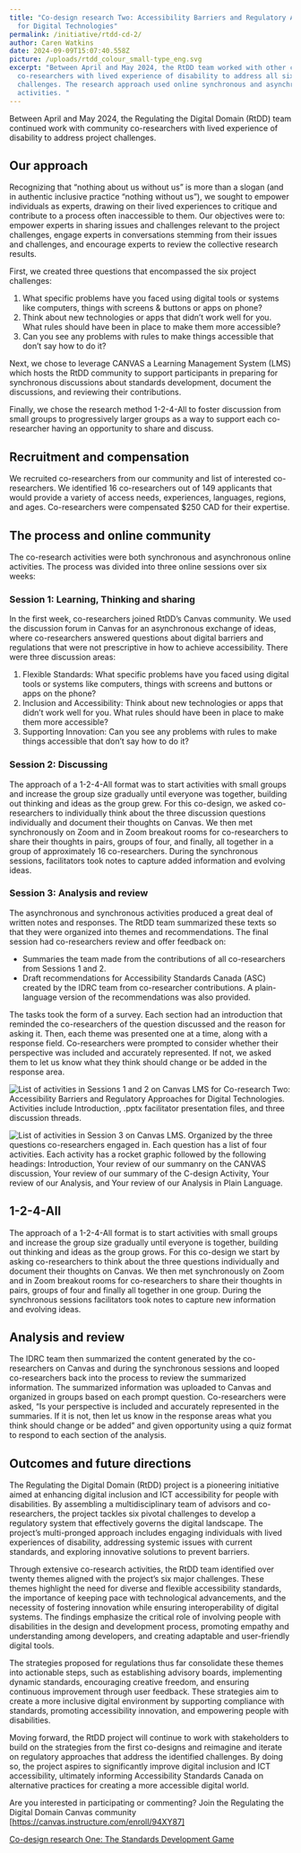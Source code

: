 ```yaml
---
title: "Co-design research Two: Accessibility Barriers and Regulatory Approaches
  for Digital Technologies"
permalink: /initiative/rtdd-cd-2/
author: Caren Watkins
date: 2024-09-09T15:07:40.558Z
picture: /uploads/rtdd_colour_small-type_eng.svg
excerpt: "Between April and May 2024, the RtDD team worked with other community
  co-researchers with lived experience of disability to address all six project
  challenges. The research approach used online synchronous and asynchronous
  activities. "
---
```

Between April and May 2024, the Regulating the Digital Domain (RtDD) team continued work with community co-researchers with lived experience of disability to address project challenges. 

## Our approach

Recognizing that “nothing about us without us” is more than a slogan (and in authentic inclusive practice “nothing without us”), we sought to empower individuals as experts, drawing on their lived experiences to critique and contribute to a process often inaccessible to them. Our objectives were to: empower experts in sharing issues and challenges relevant to the project challenges, engage experts in conversations stemming from their issues and challenges, and encourage experts to review the collective research results. 

First, we created three questions that encompassed the six project challenges: 

1. What specific problems have you faced using digital tools or systems like computers, things with screens & buttons or apps on phone?
2. Think about new technologies or apps that didn’t work well for you. What rules should have been in place to make them more accessible?
3. Can you see any problems with rules to make things accessible that don’t say how to do it?

Next, we chose to leverage CANVAS a Learning Management System (LMS) which hosts the RtDD community to support participants in preparing for synchronous discussions about standards development, document the discussions, and reviewing their contributions.

Finally, we chose the research method 1-2-4-All to foster discussion from small groups to progressively larger groups as a way to support each co-researcher having an opportunity to share and discuss. 

## Recruitment and compensation

We recruited co-researchers from our community and list of interested co-researchers. We identified 16 co-researchers out of 149 applicants that would provide a variety of access needs, experiences, languages, regions, and ages. Co-researchers were compensated $250 CAD for their expertise.

## The process and online community

The co-research activities were both synchronous and asynchronous online activities. The process was divided into three online sessions over six weeks:

### Session 1: Learning, Thinking and sharing

In the first week, co-researchers joined RtDD’s Canvas community. We used the discussion forum in Canvas for an asynchronous exchange of ideas, where co-researchers answered questions about digital barriers and regulations that were not prescriptive in how to achieve accessibility. There were three discussion areas:

1. Flexible Standards: What specific problems have you faced using digital tools or systems like computers, things with screens and buttons or apps on the phone?
2. Inclusion and Accessibility: Think about new technologies or apps that didn’t work well for you. What rules should have been in place to make them more accessible?
3. Supporting Innovation: Can you see any problems with rules to make things accessible that don’t say how to do it?

### Session 2: Discussing

The approach of a 1-2-4-All format was to start activities with small groups and increase the group size gradually until everyone was together, building out thinking and ideas as the group grew. For this co-design, we asked co-researchers to individually think about the three discussion questions individually and document their thoughts on Canvas. We then met synchronously on Zoom and in Zoom breakout rooms for co-researchers to share their thoughts in pairs, groups of four, and finally, all together in a group of approximately 16 co-researchers. During the synchronous sessions, facilitators took notes to capture added information and evolving ideas. 

###  Session 3: Analysis and review

The asynchronous and synchronous activities produced a great deal of written notes and responses. The RtDD team summarized these texts so that they were organized into themes and recommendations. The final session had co-researchers review and offer feedback on:

* Summaries the team made from the contributions of all co-researchers from Sessions 1 and 2. 
* Draft recommendations for Accessibility Standards Canada (ASC) created by the IDRC team from co-researcher contributions. A plain-language version of the recommendations was also provided. 

The tasks took the form of a survey. Each section had an introduction that reminded the co-researchers of the question discussed and the reason for asking it. Then, each theme was presented one at a time, along with a response field. Co-researchers were prompted to consider whether their perspective was included and accurately represented. If not, we asked them to let us know what they think should change or be added in the response area.



![List of activities in Sessions 1 and 2 on Canvas LMS for Co-research Two: Accessibility Barriers and Regulatory Approaches for Digital Technologies. Activities include Introduction, .pptx facilitator presentation files, and three discussion threads.](/uploads/lms_canvas_rtdd-module-session-1-2.png)

![List of activities in Session 3 on Canvas LMS. Organized by the three questions co-researchers engaged in. Each question has a list of four activities. Each activity has a rocket graphic followed by the following headings: Introduction, Your review of our summanry on the CANVAS discussion, Your review of our summary of the C-design Activity, Your review of our Analysis, and Your review of our Analysis in Plain Language.](/uploads/lms_canvas_rtdd-module-session-3.png)

## 1-2-4-All

The approach of a 1-2-4-All format is to start activities with small groups and increase the group size gradually until everyone is together, building out thinking and ideas as the group grows. For this co-design we start by asking co-researchers to think about the three questions individually and document their thoughts on Canvas. We then met synchronously on Zoom and in Zoom breakout rooms for co-researchers to share their thoughts in pairs, groups of four and finally all together in one group. During the synchronous sessions facilitators took notes to capture new information and evolving ideas. 

## Analysis and review

The IDRC team then summarized the content generated by the co-researchers on Canvas and during the synchronous sessions and looped co-researchers back into the process to review the summarized information. The summarized information was uploaded to Canvas and organized in groups based on each prompt question. Co-researchers were asked, “Is your perspective is included and accurately represented in the summaries. If it is not, then let us know in the response areas what you think should change or be added” and given opportunity using a quiz format to respond to each section of the analysis.

## Outcomes and future directions

The Regulating the Digital Domain (RtDD) project is a pioneering initiative aimed at enhancing digital inclusion and ICT accessibility for people with disabilities. By assembling a multidisciplinary team of advisors and co-researchers, the project tackles six pivotal challenges to develop a regulatory system that effectively governs the digital landscape. The project’s multi-pronged approach includes engaging individuals with lived experiences of disability, addressing systemic issues with current standards, and exploring innovative solutions to prevent barriers.

Through extensive co-research activities, the RtDD team identified over twenty themes aligned with the project’s six major challenges. These themes highlight the need for diverse and flexible accessibility standards, the importance of keeping pace with technological advancements, and the necessity of fostering innovation while ensuring interoperability of digital systems. The findings emphasize the critical role of involving people with disabilities in the design and development process, promoting empathy and understanding among developers, and creating adaptable and user-friendly digital tools.

The strategies proposed for regulations thus far consolidate these themes into actionable steps, such as establishing advisory boards, implementing dynamic standards, encouraging creative freedom, and ensuring continuous improvement through user feedback. These strategies aim to create a more inclusive digital environment by supporting compliance with standards, promoting accessibility innovation, and empowering people with disabilities.

Moving forward, the RtDD project will continue to work with stakeholders to build on the strategies from the first co-designs and reimagine and iterate on regulatory approaches that address the identified challenges. By doing so, the project aspires to significantly improve digital inclusion and ICT accessibility, ultimately informing Accessibility Standards Canada on alternative practices for creating a more accessible digital world.

Are you interested in participating or commenting? Join the Regulating the Digital Domain Canvas community \[https://canvas.instructure.com/enroll/94XY87]

[Co-design research One: The Standards Development Game](https://wecount.inclusivedesign.ca/initiatives/rtdd-cd-1/)
